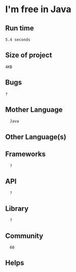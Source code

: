 # I'm free in Java
## Run time
    5.4 seconds
## Size of project
    4KB
## Bugs
    ?
## Mother Language
      Java
## Other Language(s)

## Frameworks
      ?
## API
      ?
## Library
      ?
## Community
      60
## Helps      
